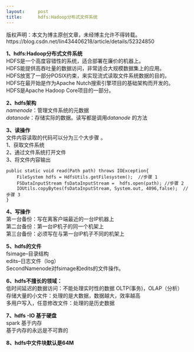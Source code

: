 ```yaml
---
layout:     post
title:      hdfs:Hadoop分布式文件系统
---
```

<div id="article_content" class="article_content clearfix csdn-tracking-statistics" data-pid="blog" data-mod="popu_307" data-dsm="post">
								<div class="article-copyright">
					版权声明：本文为博主原创文章，未经博主允许不得转载。					https://blog.csdn.net/lin434406218/article/details/52324850				</div>
								            <div id="content_views" class="markdown_views prism-atom-one-dark">
							<!-- flowchart 箭头图标 勿删 -->
							<svg xmlns="http://www.w3.org/2000/svg" style="display: none;"><path stroke-linecap="round" d="M5,0 0,2.5 5,5z" id="raphael-marker-block" style="-webkit-tap-highlight-color: rgba(0, 0, 0, 0);"></path></svg>
							<p><strong>1、hdfs:Hadoop分布式文件系统</strong> <br>
HDFS是一个高度容错性的系统，适合部署在廉价的机器上。 <br>
HDFS能提供高吞吐量的数据访问，非常适合大规模数据集上的应用。 <br>
HDFS放宽了一部分POSIX约束，来实现流式读取文件系统数据的目的。 <br>
HDFS在最开始是作为Apache Nutch搜索引擎项目的基础架构而开发的。 <br>
HDFS是Apache Hadoop Core项目的一部分。</p>

<p><strong>2、hdfs架构</strong> <br>
<em>namenode</em>：管理文件系统的元数据 <br>
<em>datanode</em>：存储实际的数据。读写都是调用<em>datanode</em> 的方法</p>

<p><strong>3、读操作</strong> <br>
文件内容读取的代码可以分为三个大步骤 。 <br>
1、获取文件系统 <br>
2、通过文件系统打开文件 <br>
3、将文件内容输出</p>



<pre class="prettyprint"><code class=" hljs cs"><span class="hljs-keyword">public</span> <span class="hljs-keyword">static</span> <span class="hljs-keyword">void</span> <span class="hljs-title">read</span>(Path path) throws IOException{
    FileSystem hdfs = HdfsUtils.getFilesystem();  <span class="hljs-comment">//步骤 1</span>
    FSDataInputStream fsDataInputStream =  hdfs.open(path); <span class="hljs-comment">//步骤 2</span>
    IOUtils.copyBytes(fsDataInputStream, System.<span class="hljs-keyword">out</span>, <span class="hljs-number">4096</span>,<span class="hljs-keyword">false</span>);  <span class="hljs-comment">//步骤 3</span>
}</code></pre>

<p><strong>4、写操作</strong> <br>
第一台备份：写在离客户端最近的一台IP机器上 <br>
第二台备份：第一台IP机子的同一个机架上 <br>
第三台备份：必须写在与第一台IP机子不同的机架上</p>

<p><strong>5、hdfs的文件</strong> <br>
fsimage–目录结构 <br>
edits–日志文件（log） <br>
SecondNamenode对fsimage和edits的文件操作。</p>

<p><strong>6、hdfs不擅长的领域：</strong> <br>
低时间延迟的数据访问：不能处理实时性的数据  OLTP(事务)，OLAP（分析） <br>
存储大量的小文件：处理的是大数据，数据越大，效率越高 <br>
多用户写入，任意修改文件：处理的是历史数据</p>

<p><strong>7、hdfs -IO 基于硬盘</strong> <br>
    spark 基于内存 <br>
    基于内存的永远是不可靠的</p>

<p><strong>8、hdfs中文件块默认是64M</strong></p>            </div>
						<link href="https://csdnimg.cn/release/phoenix/mdeditor/markdown_views-9e5741c4b9.css" rel="stylesheet">
                </div>